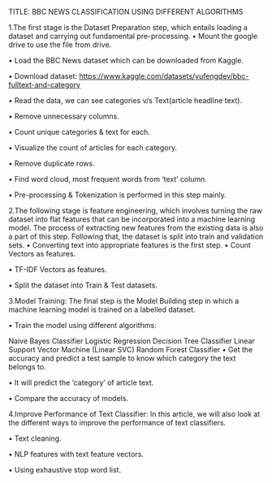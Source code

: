TITLE: BBC NEWS CLASSIFICATION USING DIFFERENT ALGORITHMS

1.The first stage is the Dataset Preparation step, which entails loading a dataset and carrying out fundamental pre-processing.
• Mount the google drive to use the file from drive.

• Load the BBC News dataset which can be downloaded from Kaggle.

• Download dataset: https://www.kaggle.com/datasets/yufengdev/bbc-fulltext-and-category

• Read the data, we can see categories v/s Text(article headline text).

• Remove unnecessary columns.

• Count unique categories & text for each.

• Visualize the count of articles for each category.

• Remove duplicate rows.

• Find word cloud, most frequent words from ‘text’ column.

• Pre-processing & Tokenization is performed in this step mainly.

2.The following stage is feature engineering, which involves turning the raw dataset into flat features that can be incorporated into a machine learning model. The process of extracting new features from the existing data is also a part of this step. Following that, the dataset is split into train and validation sets. • Converting text into appropriate features is the first step.
• Count Vectors as features.

• TF-IDF Vectors as features.

• Split the dataset into Train & Test datasets.

3.Model Training: The final step is the Model Building step in which a machine learning model is trained on a labelled dataset.

• Train the model using different algorithms:

Naive Bayes Classifier
Logistic Regression
Decision Tree Classifier
Linear Support Vector Machine (Linear SVC)
Random Forest Classifier
• Get the accuracy and predict a test sample to know which category the text belongs to.

• It will predict the ‘category’ of article text.

• Compare the accuracy of models.

4.Improve Performance of Text Classifier: In this article, we will also look at the different ways to improve the performance of text classifiers.

• Text cleaning.

• NLP features with text feature vectors.

• Using exhaustive stop word list.
